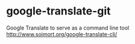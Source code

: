 google-translate-git
====================

Google Translate to serve as a command line tool
http://www.soimort.org/google-translate-cli/
